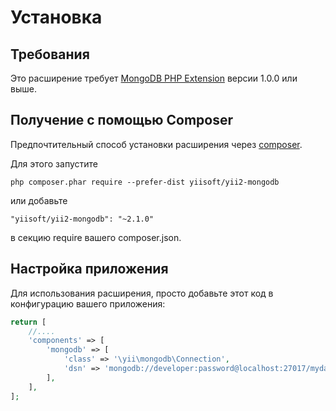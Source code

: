 Установка
============

## Требования

Это расширение требует [MongoDB PHP Extension](https://us1.php.net/manual/en/set.mongodb.php) версии 1.0.0 или выше.

## Получение с помощью Composer

Предпочтительный способ установки расширения через  [composer](https://getcomposer.org/download/).

Для этого запустите

```
php composer.phar require --prefer-dist yiisoft/yii2-mongodb
```

или добавьте

```
"yiisoft/yii2-mongodb": "~2.1.0"
```

в секцию require вашего composer.json.

## Настройка приложения

Для использования расширения, просто добавьте этот код в конфигурацию вашего приложения:

```php
return [
    //....
    'components' => [
        'mongodb' => [
            'class' => '\yii\mongodb\Connection',
            'dsn' => 'mongodb://developer:password@localhost:27017/mydatabase',
        ],
    ],
];
```
